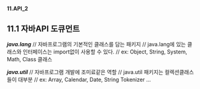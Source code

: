 #### 11.API_2

## 11.1 자바API 도큐먼트

   ***java.lang***
    // 자바프로그램의 기본적인 클래스를 담는 패키지
    // java.lang에 있는 클래스와 인터페이스는 import없이 사용할 수 있다.
    // ex: Object, String, System, Math, Class 클래스

   ***java.util***
    // 자바프로그램 개발에 조미료같은 역할
    // java.util 패키지는 컬렉션클래스들이 대부분
    // ex: Array, Calendar, Date, String Tokenizer ...
